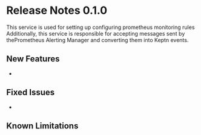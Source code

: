 # Release Notes 0.1.0

This service is used for setting up configuring prometheus monitoring rules
Additionally, this service is responsible for accepting messages sent by thePrometheus Alerting Manager and converting
them into Keptn events.

## New Features
- 

## Fixed Issues
- 

## Known Limitations
